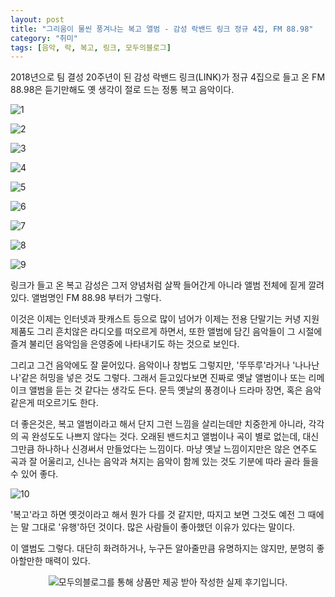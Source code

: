 ```yaml
---
layout: post
title: "그리움이 물씬 풍겨나는 복고 앨범 - 감성 락밴드 링크 정규 4집, FM 88.98"
category: "취미"
tags: [음악, 락, 복고, 링크, 모두의블로그]
---
```


2018년으로 팀 결성 20주년이 된 감성 락밴드 링크(LINK)가
정규 4집으로 들고 온 FM 88.98은
듣기만해도 옛 생각이 절로 드는 정통 복고 음악이다.

![1](https://lh3.googleusercontent.com/Y6auBNZUUBcGk9OZFGo19Iew_mlO9gfl-6o9xFsXfh8bC1Wys8GhhZY67pEVpG5S0CRzZPmzA-d9WA=s480)

![2](https://lh3.googleusercontent.com/wqcbP5BY-rygdrM-X8SBe-uvKrAD98_bVMod9BYihM8E2atkrF6t8tuLQbYx2Iq45j3zs7MOg90Mzg=s480)

![3](https://lh3.googleusercontent.com/sO7l6KvtGQLZYmrGK1YzsKVRrclfo1Mm3b9vReUQol7tmgzxPg57Yi4Olu_Nxj3VjwSc0V5cXxEbTg=s480)


![4](https://lh3.googleusercontent.com/gCeO-enzs82nPfyDutJN6PTEcRiDekrLQbb0F97U45lGKnpE9_yHX4vxaatkqjnfrFf-yhAKaFSnQA=s480)

![5](https://lh3.googleusercontent.com/VGfF4YKLvtSab7Q6kHhY0M4VwdI9VbNFyPXpnTsZghJhqd1wtZ2YGpqszHmFkwvcnsDtBu27HzRe4w=s480)

![6](https://lh3.googleusercontent.com/J6mw_GXgg23MZguv2fFbRkSwRPskjdXOGhyYt35xrvax_m5PtmtdBW8kUHKfTtvF0_c1YbipA5DtaA=s480)

![7](https://lh3.googleusercontent.com/SnhM-Dd1WPMMk34CwjOY4O5bkBfpRCbpD-XPWEkhfrQHm71DWpYnY0-SpA7F3NY7XsInPtWCy6osWQ=s480)

![8](https://lh3.googleusercontent.com/6t2jDeoNNBTPFzSMudvjVT0qUxV3LLzl7CtoCm0jwd3Z3Y5qHXgVn1A-q4o_92_crD3aCNoRWc1FwA=s480)

![9](https://lh3.googleusercontent.com/jZAI_-7GLuFxjSD8-0xBoo883hogKx4lQEdEN4lmtR0zt7NMp0IcPJr5F6Fd9I-elBQQYwYWKZl8Xg=s480)

링크가 들고 온 복고 감성은
그저 양념처럼 살짝 들어간게 아니라
앨범 전체에 짙게 깔려있다.
앨범명인 FM 88.98 부터가 그렇다.

이것은 이제는 인터넷과 팟캐스트 등으로 많이 넘어가
이제는 전용 단말기는 커녕 지원 제품도 그리 흔치않은
라디오를 떠오르게 하면서,
또한 앨범에 담긴 음악들이 그 시절에 즐겨 불리던 음악임을
은영중에 나타내기도 하는 것으로 보인다.

그리고 그건 음악에도 잘 묻어있다.
음악이나 창법도 그렇지만, '뚜뚜루'라거나 '나나난나'같은 허밍을 넣은 것도 그렇다.
그래서 듣고있다보면 진짜로 옛날 앨범이나 또는 리메이크 앨범을 듣는 것 같다는 생각도 든다.
문득 옛날의 풍경이나 드라마 장면, 혹은 음악 같은게 떠오르기도 한다.

더 좋은것은, 복고 앨범이라고 해서 단지 그런 느낌을 살리는데만 치중한게 아니라,
각각의 곡 완성도도 나쁘지 않다는 것다.
오래된 밴드치고 앨범이나 곡이 별로 없는데,
대신 그만큼 하나하나 신경써서 만들었다는 느낌이다.
마냥 옛날 느낌이지만은 않은 연주도 곡과 잘 어울리고,
신나는 음악과 쳐지는 음악이 함께 있는 것도
기분에 따라 골라 들을 수 있어 좋다.

![10](https://lh3.googleusercontent.com/em57y8yv_zpa6Ul8Gde8TuXzIZYW_F3tAdM9m8DZGaj-1W0oPPFHwwjNMhvT54XjP96RuOVYy2h6AQ=s480)

'복고'라고 하면 옛것이라고 해서 뭔가 다를 것 같지만,
따지고 보면 그것도 예전 그 때에는 말 그대로 '유행'하던 것이다.
많은 사람들이 좋아했던 이유가 있다는 말이다.

이 앨범도 그렇다.
대단히 화려하거나,
누구든 알아줄만큼 유명하지는 않지만,
분명히 좋아할만한 매력이 있다.



<center><img src="https://moduad.com/img/sponser_img.php?mb_mb=reznoagmailcom&wr_wr=123904&bo_table=hobby&p_wr_wr=26933" alt="모두의블로그를 통해 상품만 제공 받아 작성한 실제 후기입니다." /></center>
